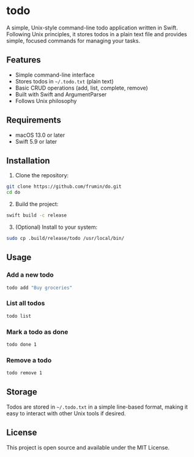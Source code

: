 # todo

A simple, Unix-style command-line todo application written in Swift. Following Unix principles, it stores todos in a plain text file and provides simple, focused commands for managing your tasks.

## Features

- Simple command-line interface
- Stores todos in `~/.todo.txt` (plain text)
- Basic CRUD operations (add, list, complete, remove)
- Built with Swift and ArgumentParser
- Follows Unix philosophy

## Requirements

- macOS 13.0 or later
- Swift 5.9 or later

## Installation

1. Clone the repository:
```bash
git clone https://github.com/frumin/do.git
cd do
```

2. Build the project:
```bash
swift build -c release
```

3. (Optional) Install to your system:
```bash
sudo cp .build/release/todo /usr/local/bin/
```

## Usage

### Add a new todo
```bash
todo add "Buy groceries"
```

### List all todos
```bash
todo list
```

### Mark a todo as done
```bash
todo done 1
```

### Remove a todo
```bash
todo remove 1
```

## Storage

Todos are stored in `~/.todo.txt` in a simple line-based format, making it easy to interact with other Unix tools if desired.

## License

This project is open source and available under the MIT License. 